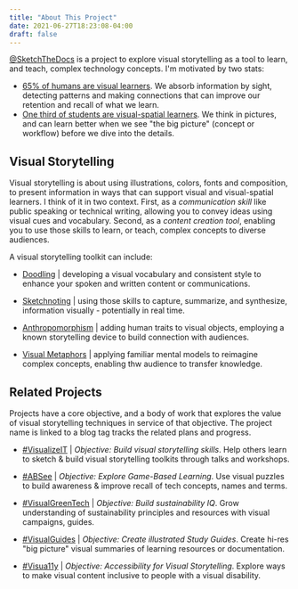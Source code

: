 ```yaml
---
title: "About This Project"
date: 2021-06-27T18:23:08-04:00
draft: false
---
```


[@SketchTheDocs](https://twitter.com/sketchthedocs) is a project to explore visual storytelling as a tool to learn, and teach, complex technology concepts. I'm motivated by two stats:
 
  * [65% of humans are visual learners](https://www.inc.com/molly-reynolds/how-to-spot-visual-auditory-and-kinesthetic-learni.html). We absorb information by sight, detecting patterns and making connections that can improve our retention and recall of what we learn.
  * [One third of students are visual-spatial learners](https://www.gifteddevelopment.org/visual-spatial). We think in pictures, and can learn better when we see "the big picture" (concept or workflow) before we dive into the details.

## Visual Storytelling

Visual storytelling is about using illustrations, colors, fonts and composition, to present information in ways that can support visual and visual-spatial learners. I think of it in two context. First, as a _communication skill_ like public speaking or technical writing, allowing you to convey ideas using visual cues and vocabulary. Second, as a _content creation tool_, enabling you to use those skills to learn, or teach, complex concepts to diverse audiences. 

A visual storytelling toolkit can include:

  * [Doodling](http://sunnibrown.com/the-doodle-revolution) | developing a visual vocabulary and consistent style to enhance your spoken and written content or communications.
  
  * [Sketchnoting](https://creately.com/blog/education/visual-note-taking/) | using those skills to capture, summarize, and synthesize, information visually - potentially in real time.
  
  * [Anthropomorphism](https://explain.ninja/blog/6-tips-for-effective-animated-video-storytelling/) | adding human traits to visual objects, employing a known storytelling device to build connection with audiences.

  * [Visual Metaphors](https://xd.adobe.com/ideas/perspectives/leadership-insights/designers-create-change-visual-metaphors/) | applying familiar mental models to reimagine complex concepts, enabling thw audience to transfer knowledge.

## Related Projects

Projects have a core objective, and a body of work that explores the value of visual storytelling techniques in service of that objective. The project name is linked to a blog tag tracks the related plans and progress.

 * [#VisualizeIT](tags/visualize-it) | _Objective: Build visual storytelling skills_. Help others learn to sketch & build visual storytelling toolkits through talks and workshops.

 * [#ABSee](tags/ab-see) | _Objective: Explore Game-Based Learning_. Use visual puzzles to build awareness & improve recall of tech concepts, names and terms.

 * [#VisualGreenTech](tags/green-tech) | _Objective: Build sustainability IQ_. Grow understanding of sustainability principles and resources with visual campaigns, guides.

 * [#VisualGuides](tags/visual-guides) | _Objective: Create illustrated Study Guides_. Create hi-res "big picture" visual summaries of learning resources or documentation.

 * [#Visua11y](tags/visua11y) | _Objective: Accessibility for Visual Storytelling_. Explore ways to make visual content inclusive to people with a visual disability.